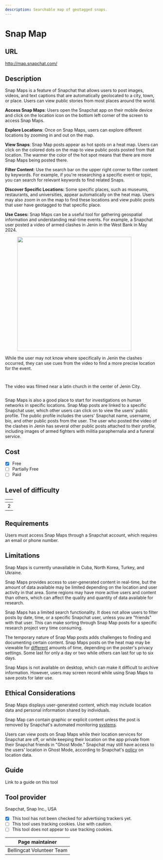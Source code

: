 ```yaml
---
description: Searchable map of geotagged snaps.
---
```


# Snap Map

## URL

http://map.snapchat.com/

## Description

Snap Maps is a feature of Snapchat that allows users to post images, videos, and text captions that are automatically geolocated to a city, town, or place. Users can view public stories from most places around the world.

**Access Snap Maps**: Users open the Snapchat app on their mobile device and click on the location icon on the bottom left corner of the screen to access Snap Maps.&#x20;

**Explore Locations**: Once on Snap Maps, users can explore different locations by zooming in and out on the map.

**View Snaps**: Snap Map posts appear as hot spots on a heat map. Users can click on the colored dots on the map to view public posts posted from that location. The warmer the color of the hot spot means that there are more Snap Maps being posted there.&#x20;

**Filter Content**: Use the search bar on the upper right corner to filter content by keywords. For example, if you're researching a specific event or topic, you can search for relevant keywords to find related Snaps.

**Discover Specific Locations:** Some specific places, such as museums, restaurants, and universities, appear automatically on the heat map. Users may also zoom in on the map to find these locations and view public posts that user have geotagged to that specific place.&#x20;

**Use Cases:** Snap Maps can be a useful tool for gathering geospatial information and understanding real-time events. For example, a Snapchat user posted a video of armed clashes in Jenin in the West Bank in May 2024.

<figure><img src=".gitbook/assets/Screenshot 2024-05-26 at 2.32.17 PM.png" alt="" width="375"><figcaption></figcaption></figure>

While the user may not know where specifically in Jenin the clashes occurred, they can use cues from the video to find a more precise location for the event.

<div>

<figure><img src=".gitbook/assets/Screenshot 2024-05-26 at 2.42.18 PM.png" alt=""><figcaption></figcaption></figure>

 

<figure><img src=".gitbook/assets/Screenshot 2024-05-26 at 2.41.49 PM.png" alt=""><figcaption></figcaption></figure>

</div>

The video was filmed near a latin church in the center of Jenin City.

<figure><img src=".gitbook/assets/Screenshot 2024-05-26 at 2.30.57 PM.png" alt=""><figcaption></figcaption></figure>

Snap Maps is also a good place to start for investigations on human networks in specific locations. Snap Map posts are linked to a specific Snapchat user, which other users can click on to view the users' public profile. The public profile includes the users' Snapchat name, username, bio, and other public posts from the user. The user who posted the video of the clashes in Jenin has several other public posts attached to their profile, including images of armed fighters with militia paraphernalia and a funeral service.

## Cost

* [x] Free
* [ ] Partially Free
* [ ] Paid

## Level of difficulty

<table><thead><tr><th data-type="rating" data-max="5"></th></tr></thead><tbody><tr><td>2</td></tr></tbody></table>

## Requirements

Users must access Snap Maps through a Snapchat account, which requires an email or phone number.

## Limitations

Snap Maps is currently unavailable in Cuba, North Korea, Turkey, and Ukraine.&#x20;

Snap Maps provides access to user-generated content in real-time, but the amount of data available may be limited depending on the location and user activity in that area. Some regions may have more active users and content than others, which can affect the quality and quantity of data available for research.

Snap Maps has a limited search functionality. It does not allow users to filter posts by date, time, or a specific Snapchat user, unless you are "friends" with that user. This can make sorting through Snap Map posts for a specific research project very time consuming.

The temporary nature of Snap Map posts adds challenges to finding and documenting certain content. Snap Maps posts on the heat map may be viewable for [different](https://help.snapchat.com/hc/en-us/articles/7012271195796-How-to-Submit-to-Snap-Map) amounts of time, depending on the poster's privacy settings. Some last for only a day or two while others can last for up to six days.

Snap Maps is not available on desktop, which can make it difficult to archive information. However, users may screen record while using Snap Maps to save posts for later use.&#x20;

## Ethical Considerations

Snap Maps displays user-generated content, which may include location data and personal information shared by individuals.&#x20;

Snap Map can contain graphic or explicit content unless the post is removed by Snapchat's automated monitoring [systems](https://help.snapchat.com/hc/en-us/articles/7012271195796-How-to-Submit-to-Snap-Map).&#x20;

Users can view posts on Snap Maps while their location services for Snapchat are off, or while keeping their location on the app private from their Snapchat friends in "Ghost Mode." Snapchat may still have access to the users' location in Ghost Mode, according to Snapchat's [policy](https://help.snapchat.com/hc/en-us/articles/15051407058068-How-My-AI-Uses-Location-Data) on location data.&#x20;

## Guide

Link to a guide on this tool

## Tool provider

Snapchat, Snap Inc., USA



* [x] This tool has not been checked for advertising trackers yet.
* [ ] This tool uses tracking cookies. Use with caution.
* [ ] This tool does not appear to use tracking cookies.

| Page maintainer           |
| ------------------------- |
| Bellingcat Volunteer Team |
